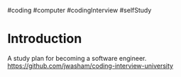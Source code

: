 #coding #computer #codingInterview #selfStudy 
# Introduction
A study plan for becoming a software engineer.
https://github.com/jwasham/coding-interview-university